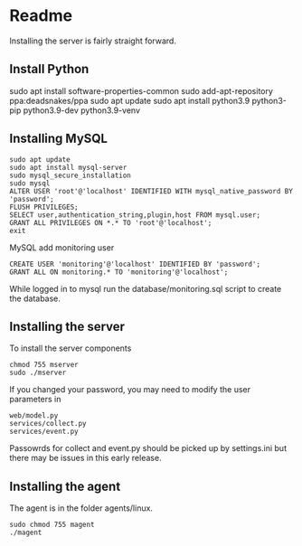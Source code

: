 # Readme

Installing the server is fairly straight forward.

## Install Python
sudo apt install software-properties-common
sudo add-apt-repository ppa:deadsnakes/ppa
sudo apt update
sudo apt install python3.9 python3-pip python3.9-dev python3.9-venv

## Installing MySQL
```
sudo apt update
sudo apt install mysql-server
sudo mysql_secure_installation
sudo mysql
ALTER USER 'root'@'localhost' IDENTIFIED WITH mysql_native_password BY 'password';
FLUSH PRIVILEGES;
SELECT user,authentication_string,plugin,host FROM mysql.user;
GRANT ALL PRIVILEGES ON *.* TO 'root'@'localhost';
exit
```

MySQL add monitoring user
```
CREATE USER 'monitoring'@'localhost' IDENTIFIED BY 'password';
GRANT ALL ON monitoring.* TO 'monitoring'@'localhost';
```

While logged in to mysql run the database/monitoring.sql script to create the database.

## Installing the server
To install the server components
```
chmod 755 mserver
sudo ./mserver
```

If you changed your password, you may need to modify the user parameters in 
```
web/model.py
services/collect.py
services/event.py
```

Passowrds for collect and event.py should be picked up by settings.ini but there may be issues in this early release.

## Installing the agent
The agent is in the folder agents/linux.
```
sudo chmod 755 magent
./magent
```
